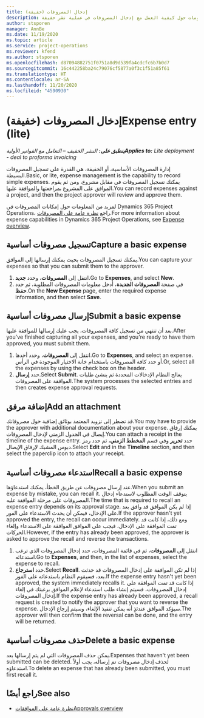 ```yaml
---
title: إدخال المصروفات (خفيفة)
description: يقدم هذا الموضوع معلومات حول كيفية العمل مع إدخال المصروفات في عملية نشر خفيفة.
author: stsporen
manager: AnnBe
ms.date: 11/19/2020
ms.topic: article
ms.service: project-operations
ms.reviewer: kfend
ms.author: stsporen
ms.openlocfilehash: d87094882751f0751a8d9d539fa4cdcfc6b7b0d7
ms.sourcegitcommit: 16c442258ba24c79076cf5877a0f3c1f51a85f61
ms.translationtype: HT
ms.contentlocale: ar-SA
ms.lasthandoff: 11/20/2020
ms.locfileid: "4590930"
---
```

# <a name="expense-entry-lite"></a><span data-ttu-id="0bb81-103">إدخال المصروفات (خفيفة)</span><span class="sxs-lookup"><span data-stu-id="0bb81-103">Expense entry (lite)</span></span>

<span data-ttu-id="0bb81-104">_**ينطبق على:** النشر الخفيف – التعامل مع الفواتير الأولية_</span><span class="sxs-lookup"><span data-stu-id="0bb81-104">_**Applies to:** Lite deployment - deal to proforma invoicing_</span></span>

<span data-ttu-id="0bb81-105">إدارة المصروفات الأساسية، أو الخفيفة، هي القدرة على تسجيل المصروفات البسيطة.</span><span class="sxs-lookup"><span data-stu-id="0bb81-105">Basic, or lite, expense management is the capability to record simple expenses.</span></span> <span data-ttu-id="0bb81-106">يمكنك تسجيل المصروفات في مقابل مشروع، ومن ثم يقوم الموافق على المشروع بمراجعتها والموافقة عليها.</span><span class="sxs-lookup"><span data-stu-id="0bb81-106">You can record expenses against a project, and then the project approver will review and approve them.</span></span>

<span data-ttu-id="0bb81-107">لمزيد من المعلومات حول إمكانات المصروفات في Dynamics 365 Project Operations، راجع [نظرة عامة على المصروفات](expense-overview.md).</span><span class="sxs-lookup"><span data-stu-id="0bb81-107">For more information about expense capabilities in Dynamics 365 Project Operations, see [Expense overview](expense-overview.md).</span></span>

## <a name="capture-a-basic-expense"></a><span data-ttu-id="0bb81-108">تسجيل مصروفات أساسية</span><span class="sxs-lookup"><span data-stu-id="0bb81-108">Capture a basic expense</span></span>

<span data-ttu-id="0bb81-109">يمكنك تسجيل المصروفات بحيث يمكنك إرسالها إلى الموافق.</span><span class="sxs-lookup"><span data-stu-id="0bb81-109">You can capture your expenses so that you can submit them to the approver.</span></span>

1. <span data-ttu-id="0bb81-110">انتقل إلى **المصروفات**، وحدد **جديد**.</span><span class="sxs-lookup"><span data-stu-id="0bb81-110">Go to **Expenses**, and select **New**.</span></span>
2. <span data-ttu-id="0bb81-111">في صفحة **المصروفات الجديدة**، أدخل معلومات المصروفات المطلوبة، ثم حدد **حفظ**.</span><span class="sxs-lookup"><span data-stu-id="0bb81-111">On the **New Expense** page, enter the required expense information, and then select **Save**.</span></span>

## <a name="submit-a-basic-expense"></a><span data-ttu-id="0bb81-112">إرسال مصروفات أساسية</span><span class="sxs-lookup"><span data-stu-id="0bb81-112">Submit a basic expense</span></span>

<span data-ttu-id="0bb81-113">بعد أن تنتهي من تسجيل كافة المصروفات، يجب عليك إرسالها للموافقة عليها.</span><span class="sxs-lookup"><span data-stu-id="0bb81-113">After you've finished capturing all your expenses, and you're ready to have them approved, you must submit them.</span></span>

1. <span data-ttu-id="0bb81-114">انتقل إلى **المصروفات**، وحدد أحدها.</span><span class="sxs-lookup"><span data-stu-id="0bb81-114">Go to **Expenses**, and select an expense.</span></span> <span data-ttu-id="0bb81-115">أو حدد كافة المصروفات باستخدام خانة الاختيار الموجودة في الرأس.</span><span class="sxs-lookup"><span data-stu-id="0bb81-115">Or, select all the expenses by using the check box on the header.</span></span>
2. <span data-ttu-id="0bb81-116">حدد **إرسال**.</span><span class="sxs-lookup"><span data-stu-id="0bb81-116">Select **Submit**.</span></span> <span data-ttu-id="0bb81-117">يعالج النظام الإدخالات المحددة ثم ينشئ طلبات الموافقة على المصروفات.</span><span class="sxs-lookup"><span data-stu-id="0bb81-117">The system processes the selected entries and then creates expense approval requests.</span></span>

## <a name="add-an-attachment"></a><span data-ttu-id="0bb81-118">إضافة مرفق</span><span class="sxs-lookup"><span data-stu-id="0bb81-118">Add an attachment</span></span>

<span data-ttu-id="0bb81-119">قد تضطر إلى تزويد المعتمد بوثائق إضافية حول مصروفاتك.</span><span class="sxs-lookup"><span data-stu-id="0bb81-119">You may have to provide the approver with additional documentation about your expense.</span></span> <span data-ttu-id="0bb81-120">يمكنك إرفاق إيصال في الجدول الزمني لإدخال المصروفات.</span><span class="sxs-lookup"><span data-stu-id="0bb81-120">You can attach a receipt in the timeline of the expense entry.</span></span> <span data-ttu-id="0bb81-121">حدد **تحرير** وفي قسم **المخطط الزمني**، ثم حدد رمز دبوس المشبك لإرفاق الإيصال.</span><span class="sxs-lookup"><span data-stu-id="0bb81-121">Select **Edit** and in the **Timeline** section, and then select the paperclip icon to attach your receipt.</span></span>

## <a name="recall-a-basic-expense"></a><span data-ttu-id="0bb81-122">استدعاء مصروفات أساسية</span><span class="sxs-lookup"><span data-stu-id="0bb81-122">Recall a basic expense</span></span>

<span data-ttu-id="0bb81-123">عند إرسال مصروفات عن طريق الخطأ، يمكنك استدعاؤها.</span><span class="sxs-lookup"><span data-stu-id="0bb81-123">When you submit an expense by mistake, you can recall it.</span></span> <span data-ttu-id="0bb81-124">يتوقف الوقت المطلوب لاستدعاء إدخال المصروفات على مرحلة الموافقة عليه.</span><span class="sxs-lookup"><span data-stu-id="0bb81-124">The time that is required to recall an expense entry depends on its approval stage.</span></span>  <span data-ttu-id="0bb81-125">إذا لم يكن الموافق قد وافق بعد على الإدخال، فيمكن أن يحدث الاستدعاء على الفور.</span><span class="sxs-lookup"><span data-stu-id="0bb81-125">If the approver hasn't yet approved the entry, the recall can occur immediately.</span></span> <span data-ttu-id="0bb81-126">ومع ذلك، إذا كانت قد تمت الموافقة على الإدخال، فيجب على الموافق الموافقة على الاستدعاء وإلغاء الحركات.</span><span class="sxs-lookup"><span data-stu-id="0bb81-126">However, if the entry has already been approved, the approver is asked to approve the recall and reverse the transactions.</span></span>

1. <span data-ttu-id="0bb81-127">انتقل إلى **المصروفات**، ثم في قائمة المصروفات، حدد إدخال المصروفات الذي ترغب استدعائه.</span><span class="sxs-lookup"><span data-stu-id="0bb81-127">Go to **Expenses**, and then, in the list of expenses, select the expense to recall.</span></span>
2. <span data-ttu-id="0bb81-128">حدد **استرجاع**.</span><span class="sxs-lookup"><span data-stu-id="0bb81-128">Select **Recall**.</span></span> <span data-ttu-id="0bb81-129">إذا لم تكن الموافقة على إدخال المصروفات قد حدثت بعد، فسيقوم النظام باستدعائه على الفور.</span><span class="sxs-lookup"><span data-stu-id="0bb81-129">If the expense entry hasn't yet been approved, the system immediately recalls it.</span></span> <span data-ttu-id="0bb81-130">إذا كانت قد تمت الموافقة على إدخال المصروفات، فسيتم إنشاء طلب استدعاء لإعلام الموافق برغبتك في إلغاء إدخال المصروفات.</span><span class="sxs-lookup"><span data-stu-id="0bb81-130">If the expense entry has already been approved, a recall request is created to notify the approver that you want to reverse the expense.</span></span> <span data-ttu-id="0bb81-131">سيؤكد الموافق عندئذٍ أنه يمكن تنفيذ الإلغاء، وسيتم إرجاع الإدخال.</span><span class="sxs-lookup"><span data-stu-id="0bb81-131">The approver will then confirm that the reversal can be done, and the entry will be returned.</span></span>

## <a name="delete-a-basic-expense"></a><span data-ttu-id="0bb81-132">حذف مصروفات أساسية</span><span class="sxs-lookup"><span data-stu-id="0bb81-132">Delete a basic expense</span></span>

<span data-ttu-id="0bb81-133">يمكن حذف المصروفات التي لم يتم إرسالها بعد.</span><span class="sxs-lookup"><span data-stu-id="0bb81-133">Expenses that haven't yet been submitted can be deleted.</span></span> <span data-ttu-id="0bb81-134">لحذف إدخال مصروفات تم إرساله، يجب أولاً استدعاؤه.</span><span class="sxs-lookup"><span data-stu-id="0bb81-134">To delete an expense that has already been submitted, you must first recall it.</span></span>

## <a name="see-also"></a><span data-ttu-id="0bb81-135">راجع أيضًا</span><span class="sxs-lookup"><span data-stu-id="0bb81-135">See also</span></span>

- [<span data-ttu-id="0bb81-136">نظرة عامة على الموافقات</span><span class="sxs-lookup"><span data-stu-id="0bb81-136">Approvals overview</span></span>](../approvals/approvals-overview.md)
